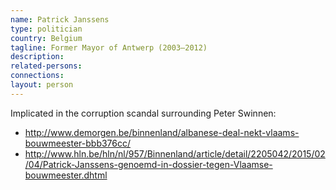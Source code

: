 ```yaml
---
name: Patrick Janssens
type: politician
country: Belgium
tagline: Former Mayor of Antwerp (2003–2012)
description:
related-persons:
connections:
layout: person
---
```

Implicated in the corruption scandal surrounding Peter Swinnen:
* <http://www.demorgen.be/binnenland/albanese-deal-nekt-vlaams-bouwmeester-bbb376cc/>
* <http://www.hln.be/hln/nl/957/Binnenland/article/detail/2205042/2015/02/04/Patrick-Janssens-genoemd-in-dossier-tegen-Vlaamse-bouwmeester.dhtml>
